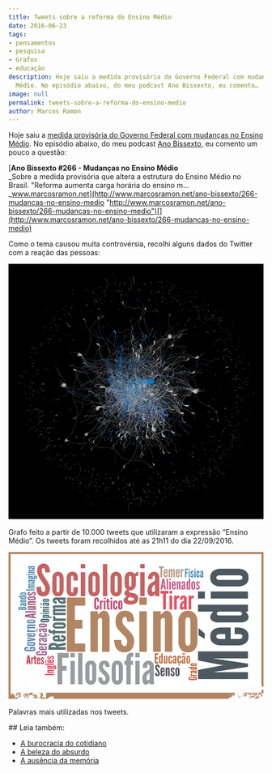```yaml
---
title: Tweets sobre a reforma do Ensino Médio
date: 2016-06-23
tags:
- pensamentos
- pesquisa
- Grafos
- educação
description: Hoje saiu a medida provisória do Governo Federal com mudanças no Ensino
  Médio. No episódio abaixo, do meu podcast Ano Bissexto, eu comento…
image: null
permalink: tweets-sobre-a-reforma-do-ensino-medio
author: Marcos Ramon
---
```

Hoje saiu a [medida provisória do Governo Federal com mudanças no Ensino Médio](http://g1.globo.com/educacao/noticia/temer-apresenta-medida-provisoria-da-reforma-do-ensino-medio-veja-destaques.ghtml). No episódio abaixo, do meu podcast [Ano Bissexto](http://www.marcosramon.net/ano-bissexto/), eu comento um pouco a questão:

[**Ano Bissexto #266 - Mudanças no Ensino Médio**  
_Sobre a medida provisória que altera a estrutura do Ensino Médio no Brasil. "Reforma aumenta carga horária do ensino m…_www.marcosramon.net](http://www.marcosramon.net/ano-bissexto/266-mudancas-no-ensino-medio "http://www.marcosramon.net/ano-bissexto/266-mudancas-no-ensino-medio")[](http://www.marcosramon.net/ano-bissexto/266-mudancas-no-ensino-medio)

Como o tema causou muita controvérsia, recolhi alguns dados do Twitter com a reação das pessoas:

<img src="/assets/img/tweets-sobre-a-reforma-do-ensino médio-medium-1.png">

Grafo feito a partir de 10.000 tweets que utilizaram a expressão “Ensino Médio”. Os tweets foram recolhidos até as 21h11 do dia 22/09/2016.

<img src="/assets/img/tweets-sobre-a-reforma-do-ensino médio-medium-2.png">

Palavras mais utilizadas nos tweets.


<div class="leia-tambem" markdown="1">
## Leia também:

- <a href="/a-burocracia-do-cotidiano">A burocracia do cotidiano</a>
- <a href="/a-beleza-do-absurdo">A beleza do absurdo</a>
- <a href="/a-ausencia-da-memoria">A ausência da memória</a>
</div>